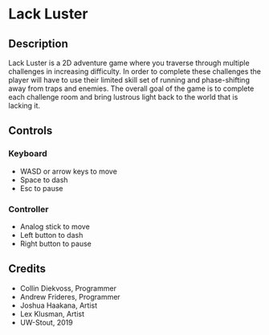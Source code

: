 # Lack Luster
## Description
Lack Luster is a 2D adventure game where you traverse through multiple challenges in increasing difficulty. In order to complete these challenges the player will have to use their limited skill set of running and phase-shifting away from traps and enemies. The overall goal of the game is to complete each challenge room and bring lustrous light back to the world that is lacking it.
## Controls
### Keyboard
- WASD or arrow keys to move
- Space to dash
- Esc to pause
### Controller
- Analog stick to move
- Left button to dash
- Right button to pause
## Credits
- Collin Diekvoss, Programmer
- Andrew Frideres, Programmer
- Joshua Haakana, Artist
- Lex Klusman, Artist
- UW-Stout, 2019
